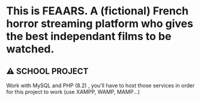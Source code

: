 # This is FEAARS. A (fictional) French horror streaming platform who gives the best independant films to be watched.
## ⚠️ SCHOOL PROJECT

Work with MySQL and PHP (8.2) , you'll have to host those services in order for this project to work (use XAMPP, WAMP, MAMP...)

